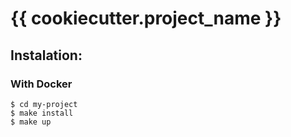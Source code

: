 # {{ cookiecutter.project_name }}

## Instalation:

### With Docker

    $ cd my-project
    $ make install
    $ make up
